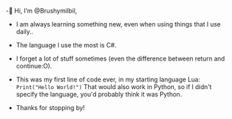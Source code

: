 -👋 Hi, I’m @Brushymilbil,
- I am always learning something new, even when using things that I use daily..
  
- The language I use the most is C#.
- I forget a lot of stuff sometimes (even the difference between return and continue:O).
  
- This was my first line of code ever, in my starting language Lua: `Print("Hello World!")`
  That would also work in Python, so if I didn't specify the language, you'd probably think it was Python.

- Thanks for stopping by!
